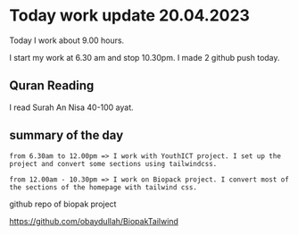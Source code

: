 # Today work update 20.04.2023

Today I work about 9.00 hours.

I start my work at 6.30 am and stop 10.30pm.
I made 2 github push today.

## Quran Reading

I read Surah An Nisa 40-100 ayat.

## summary of the day

    from 6.30am to 12.00pm => I work with YouthICT project. I set up the project and convert some sections using tailwindcss.

    from 12.00am - 10.30pm => I work on Biopack project. I convert most of the sections of the homepage with tailwind css.

github repo of biopak project

https://github.com/obaydullah/BiopakTailwind
